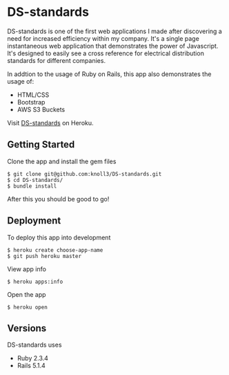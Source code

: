 # DS-standards

DS-standards is one of the first web applications I made after discovering a need for increased efficiency within my company. It's a single page instantaneous web application that demonstrates the power of Javascript. It's designed to easily see a cross reference for electrical distribution standards for different companies. 

In addtion to the usage of Ruby on Rails, this app also demonstrates the usage of:
- HTML/CSS
- Bootstrap
- AWS S3 Buckets

Visit [DS-standards](https://ds-standards-kyle-noll.herokuapp.com/) on Heroku.


## Getting Started

Clone the app and install the gem files
```
$ git clone git@github.com:knoll3/DS-standards.git
$ cd DS-standards/
$ bundle install
```
After this you should be good to go!

## Deployment
To deploy this app into development 
```
$ heroku create choose-app-name
$ git push heroku master
```
View app info
```
$ heroku apps:info
```
Open the app
```
$ heroku open
```

## Versions

DS-standards uses 
- Ruby 2.3.4
- Rails 5.1.4
